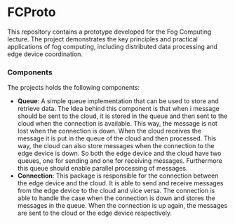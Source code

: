 # FCProto

This repository contains a prototype developed for the Fog Computing lecture. The project demonstrates the key principles and practical applications of fog computing, including distributed data processing and edge device coordination.

### Components

The projects holds the following components:

- **Queue**: A simple queue implementation that can be used to store and retrieve data. The Idea behind this component is that when i message should be sent to the cloud, it is stored in the queue and then sent to the cloud when the connection is available. This way, the message is not lost when the connection is down. When the cloud receives the message it is put in the queue of the cloud and then processed. This way, the cloud can also store messages when the connection to the edge device is down. So both the edge device and the cloud have two queues, one for sending and one for receiving messages. Furthermore this queue should enable parallel processing of messages.
- **Connection**: This package is responsible for the connection between the edge device and the cloud. It is able to send and receive messages from the edge device to the cloud and vice versa. The connection is able to handle the case when the connection is down and stores the messages in the queue. When the connection is up again, the messages are sent to the cloud or the edge device respectively.
